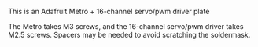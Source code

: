 This is an Adafruit Metro + 16-channel servo/pwm driver plate

The Metro takes M3 screws, and the 16-channel servo/pwm driver takes M2.5 screws. Spacers may be needed to avoid scratching the soldermask.
